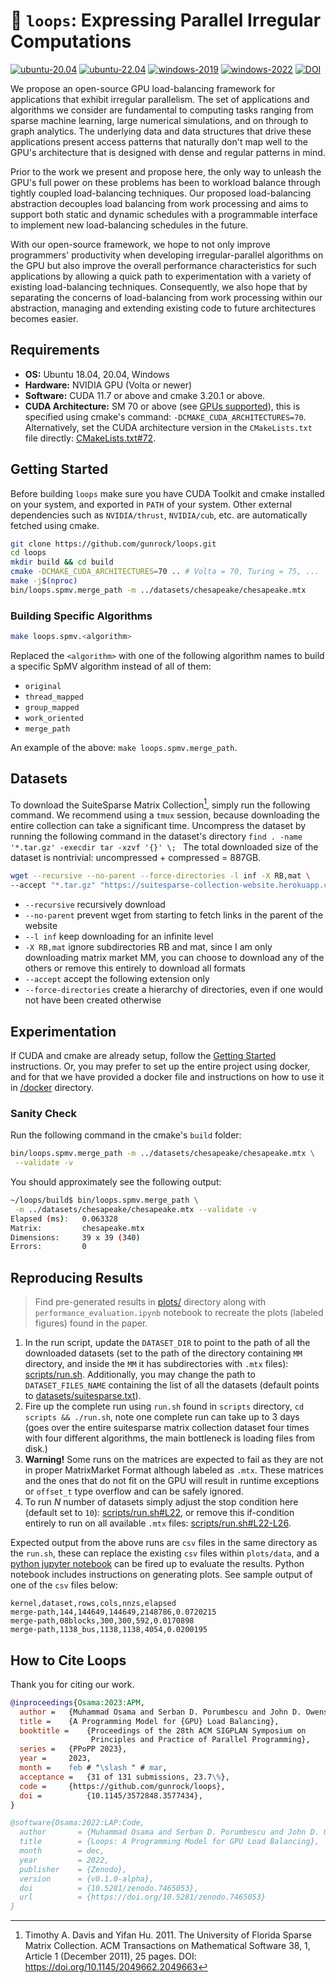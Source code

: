 # 🐧 `loops`: Expressing Parallel Irregular Computations

[![ubuntu-20.04](https://github.com/gunrock/loops/actions/workflows/ubuntu-20.04.yml/badge.svg)](https://github.com/gunrock/loops/actions/workflows/ubuntu-20.04.yml) [![ubuntu-22.04](https://github.com/gunrock/loops/actions/workflows/ubuntu-22.04.yml/badge.svg)](https://github.com/gunrock/loops/actions/workflows/ubuntu-22.04.yml) [![windows-2019](https://github.com/gunrock/loops/actions/workflows/windows-2019.yml/badge.svg)](https://github.com/gunrock/loops/actions/workflows/windows-2019.yml) [![windows-2022](https://github.com/gunrock/loops/actions/workflows/windows-2022.yml/badge.svg)](https://github.com/gunrock/loops/actions/workflows/windows-2022.yml) [![DOI](https://zenodo.org/badge/DOI/10.5281/zenodo.7465053.svg)](https://doi.org/10.5281/zenodo.7465053)

We propose an open-source GPU load-balancing framework for applications that exhibit irregular parallelism. The set of applications and algorithms we consider are fundamental to computing tasks ranging from sparse machine learning, large numerical simulations, and on through to graph analytics. The underlying data and data structures that drive these applications present access patterns that naturally don't map well to the GPU's architecture that is designed with dense and regular patterns in mind. 

Prior to the work we present and propose here, the only way to unleash the GPU's full power on these problems has been to workload balance through tightly coupled load-balancing techniques. Our proposed load-balancing abstraction decouples load balancing from work processing and aims to support both static and dynamic schedules with a programmable interface to implement new load-balancing schedules in the future. 

With our open-source framework, we hope to not only improve programmers' productivity when developing irregular-parallel algorithms on the GPU but also improve the overall performance characteristics for such applications by allowing a quick path to experimentation with a variety of existing load-balancing techniques. Consequently, we also hope that by separating the concerns of load-balancing from work processing within our abstraction, managing and extending existing code to future architectures becomes easier.

## Requirements
- **OS:** Ubuntu 18.04, 20.04, Windows
- **Hardware:** NVIDIA GPU (Volta or newer)
- **Software:** CUDA 11.7 or above and cmake 3.20.1 or above.
- **CUDA Architecture:** SM 70 or above (see [GPUs supported](https://en.wikipedia.org/wiki/CUDA#GPUs_supported)), this is specified using cmake's command: `-DCMAKE_CUDA_ARCHITECTURES=70`. Alternatively, set the CUDA architecture version in the `CMakeLists.txt` file directly: [CMakeLists.txt#72](https://github.com/gunrock/loops/blob/main/CMakeLists.txt#L72).

## Getting Started
Before building `loops` make sure you have CUDA Toolkit and cmake installed on your system, and exported in `PATH` of your system. Other external dependencies such as `NVIDIA/thrust`, `NVIDIA/cub`, etc. are automatically fetched using cmake.

```bash
git clone https://github.com/gunrock/loops.git
cd loops
mkdir build && cd build
cmake -DCMAKE_CUDA_ARCHITECTURES=70 .. # Volta = 70, Turing = 75, ...
make -j$(nproc)
bin/loops.spmv.merge_path -m ../datasets/chesapeake/chesapeake.mtx
```

### Building Specific Algorithms

```bash
make loops.spmv.<algorithm>
```
Replaced the `<algorithm>` with one of the following algorithm names to build a specific SpMV algorithm instead of all of them:
- `original`
- `thread_mapped`
- `group_mapped`
- `work_oriented`
- `merge_path`

An example of the above: `make loops.spmv.merge_path`.

## Datasets

To download the SuiteSparse Matrix Collection[^1], simply run the following command. We recommend using a `tmux` session, because downloading the entire collection can take a significant time. Uncompress the dataset by running the following command in the dataset's directory `find . -name '*.tar.gz' -execdir tar -xzvf '{}' \;
` The total downloaded size of the dataset is nontrivial: uncompressed + compressed = 887GB.
```bash
wget --recursive --no-parent --force-directories -l inf -X RB,mat \ 
--accept "*.tar.gz" "https://suitesparse-collection-website.herokuapp.com/"
```

- `--recursive` recursively download
- `--no-parent` prevent wget from starting to fetch links in the parent of the website
- `--l inf` keep downloading for an infinite level
- `-X RB,mat` ignore subdirectories RB and mat, since I am only downloading matrix market MM, you can choose to download any of the others or remove this entirely to download all formats
- `--accept` accept the following extension only
- `--force-directories` create a hierarchy of directories, even if one would not have been created otherwise

[^1]: Timothy A. Davis and Yifan Hu. 2011. The University of Florida Sparse Matrix Collection. ACM Transactions on Mathematical Software 38, 1, Article 1 (December 2011), 25 pages. DOI: https://doi.org/10.1145/2049662.2049663

## Experimentation
If CUDA and cmake are already setup, follow the [Getting Started](#getting-started) instructions. Or, you may prefer to set up the entire project using docker, and for that we have provided a docker file and instructions on how to use it in [/docker](https://github.com/gunrock/loops/tree/main/docker) directory.

### Sanity Check
Run the following command in the cmake's `build` folder:
```bash
bin/loops.spmv.merge_path -m ../datasets/chesapeake/chesapeake.mtx \
 --validate -v
```
You should approximately see the following output:
```bash
~/loops/build$ bin/loops.spmv.merge_path \
 -m ../datasets/chesapeake/chesapeake.mtx --validate -v
Elapsed (ms):   0.063328
Matrix:         chesapeake.mtx
Dimensions:     39 x 39 (340)
Errors:         0
```
## Reproducing Results
> Find pre-generated results in [plots/](https://github.com/gunrock/loops/blob/main/plots/) directory along with `performance_evaluation.ipynb` notebook to recreate the plots (labeled figures) found in the paper.

1. In the run script, update the `DATASET_DIR` to point to the path of all the downloaded datasets (set to the path of the directory containing `MM` directory, and inside the `MM` it has subdirectories with `.mtx` files): [scripts/run.sh](https://github.com/gunrock/loops/blob/main/scripts/run.sh). Additionally, you may change the path to `DATASET_FILES_NAME` containing the list of all the datasets (default points to [datasets/suitesparse.txt](https://github.com/gunrock/loops/blob/main/datasets/suitesparse.txt)).
2. Fire up the complete run using `run.sh` found in `scripts` directory, `cd scripts && ./run.sh`, note one complete run can take up to 3 days (goes over the entire suitesparse matrix collection dataset four times with four different algorithms, the main bottleneck is loading files from disk.)
3. **Warning!** Some runs on the matrices are expected to fail as they are not in proper MatrixMarket Format although labeled as `.mtx`. These matrices and the ones that do not fit on the GPU will result in runtime exceptions or `offset_t` type overflow and can be safely ignored.
4. To run *N* number of datasets simply adjust the stop condition here (default set to `10`): [scripts/run.sh#L22](https://github.com/gunrock/loops/blob/main/scripts/run.sh#L22), or remove this if-condition entirely to run on all available `.mtx` files: [scripts/run.sh#L22-L26](https://github.com/gunrock/loops/blob/main/scripts/run.sh#L22-L26).

Expected output from the above runs are `csv` files in the same directory as the `run.sh`, these can replace the existing `csv` files within `plots/data`, and a [python jupyter notebook](https://jupyter.org/install) can be fired up to evaluate the results. Python notebook includes instructions on generating plots. See sample output of one of the `csv` files below:

```csv
kernel,dataset,rows,cols,nnzs,elapsed
merge-path,144,144649,144649,2148786,0.0720215
merge-path,08blocks,300,300,592,0.0170898
merge-path,1138_bus,1138,1138,4054,0.0200195
```

## How to Cite Loops
Thank you for citing our work.

```bibtex
@inproceedings{Osama:2023:APM,
  author =	 {Muhammad Osama and Serban D. Porumbescu and John D. Owens},
  title =	 {A Programming Model for {GPU} Load Balancing},
  booktitle =	 {Proceedings of the 28th ACM SIGPLAN Symposium on
                  Principles and Practice of Parallel Programming},
  series =	 {PPoPP 2023},
  year =	 2023,
  month =	 feb # "\slash " # mar,
  acceptance =	 {31 of 131 submissions, 23.7\%},
  code =	 {https://github.com/gunrock/loops},
  doi =          {10.1145/3572848.3577434},
}
```

```bibtex
@software{Osama:2022:LAP:Code,
  author       = {Muhammad Osama and Serban D. Porumbescu and John D. Owens},
  title        = {Loops: A Programming Model for GPU Load Balancing},
  month        = dec,
  year         = 2022,
  publisher    = {Zenodo},
  version      = {v0.1.0-alpha},
  doi          = {10.5281/zenodo.7465053},
  url          = {https://doi.org/10.5281/zenodo.7465053}
}
```
